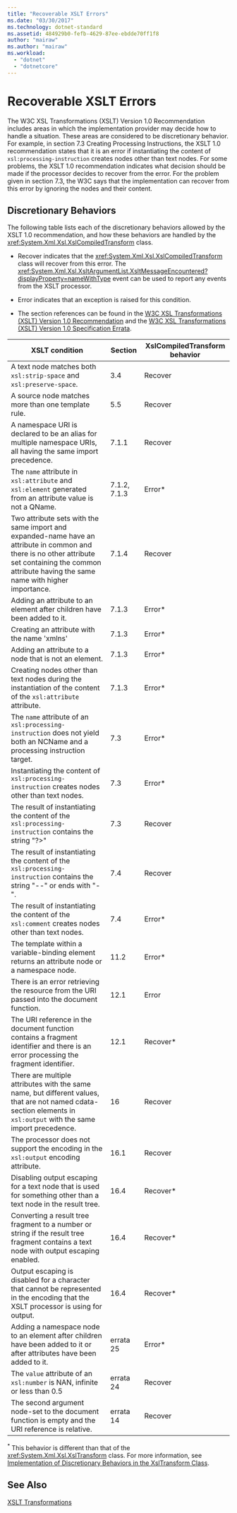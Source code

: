 ```yaml
---
title: "Recoverable XSLT Errors"
ms.date: "03/30/2017"
ms.technology: dotnet-standard
ms.assetid: 484929b0-fefb-4629-87ee-ebdde70ff1f8
author: "mairaw"
ms.author: "mairaw"
ms.workload: 
  - "dotnet"
  - "dotnetcore"
---
```

# Recoverable XSLT Errors
The W3C XSL Transformations (XSLT) Version 1.0 Recommendation includes areas in which the implementation provider may decide how to handle a situation. These areas are considered to be discretionary behavior. For example, in section 7.3 Creating Processing Instructions, the XSLT 1.0 recommendation states that it is an error if instantiating the content of `xsl:processing-instruction` creates nodes other than text nodes. For some problems, the XSLT 1.0 recommendation indicates what decision should be made if the processor decides to recover from the error. For the problem given in section 7.3, the W3C says that the implementation can recover from this error by ignoring the nodes and their content.  
  
## Discretionary Behaviors  
 The following table lists each of the discretionary behaviors allowed by the XSLT 1.0 recommendation, and how these behaviors are handled by the <xref:System.Xml.Xsl.XslCompiledTransform> class.  
  
-   Recover indicates that the <xref:System.Xml.Xsl.XslCompiledTransform> class will recover from this error. The <xref:System.Xml.Xsl.XsltArgumentList.XsltMessageEncountered?displayProperty=nameWithType> event can be used to report any events from the XSLT processor.  
  
-   Error indicates that an exception is raised for this condition.  
  
-   The section references can be found in the [W3C XSL Transformations (XSLT) Version 1.0 Recommendation](http://www.w3.org/TR/xslt) and the [W3C XSL Transformations (XSLT) Version 1.0 Specification Errata](https://www.w3.org/1999/11/REC-xslt-19991116-errata/).  
  
|XSLT condition|Section|XslCompiledTransform behavior|  
|--------------------|-------------|-----------------------------------|  
|A text node matches both `xsl:strip-space` and `xsl:preserve-space`.|3.4|Recover|  
|A source node matches more than one template rule.|5.5|Recover|  
|A namespace URI is declared to be an alias for multiple namespace URIs, all having the same import precedence.|7.1.1|Recover|  
|The `name` attribute in `xsl:attribute` and `xsl:element` generated from an attribute value is not a QName.|7.1.2, 7.1.3|Error*|  
|Two attribute sets with the same import and expanded-name have an attribute in common and there is no other attribute set containing the common attribute having the same name with higher importance.|7.1.4|Recover|  
|Adding an attribute to an element after children have been added to it.|7.1.3|Error*|  
|Creating an attribute with the name 'xmlns'|7.1.3|Error*|  
|Adding an attribute to a node that is not an element.|7.1.3|Error*|  
|Creating nodes other than text nodes during the instantiation of the content of the `xsl:attribute` attribute.|7.1.3|Error*|  
|The `name` attribute of an `xsl:processing-instruction` does not yield both an NCName and a processing instruction target.|7.3|Error*|  
|Instantiating the content of `xsl:processing-instruction` creates nodes other than text nodes.|7.3|Error*|  
|The result of instantiating the content of the `xsl:processing-instruction` contains the string "?>"|7.3|Recover|  
|The result of instantiating the content of the `xsl:processing-instruction` contains the string "--" or ends with "-".|7.4|Recover|  
|The result of instantiating the content of the `xsl:comment` creates nodes other than text nodes.|7.4|Error*|  
|The template within a variable-binding element returns an attribute node or a namespace node.|11.2|Error*|  
|There is an error retrieving the resource from the URI passed into the document function.|12.1|Error|  
|The URI reference in the document function contains a fragment identifier and there is an error processing the fragment identifier.|12.1|Recover*|  
|There are multiple attributes with the same name, but different values, that are not named cdata-section elements in `xsl:output` with the same import precedence.|16|Recover|  
|The processor does not support the encoding in the `xsl:output` encoding attribute.|16.1|Recover|  
|Disabling output escaping for a text node that is used for something other than a text node in the result tree.|16.4|Recover*|  
|Converting a result tree fragment to a number or string if the result tree fragment contains a text node with output escaping enabled.|16.4|Recover*|  
|Output escaping is disabled for a character that cannot be represented in the encoding that the XSLT processor is using for output.|16.4|Recover*|  
|Adding a namespace node to an element after children have been added to it or after attributes have been added to it.|errata 25|Error*|  
|The `value` attribute of an `xsl:number` is NAN, infinite or less than 0.5|errata 24|Recover|  
|The second argument node-set to the document function is empty and the URI reference is relative.|errata 14|Recover|  
  
 <sup>*</sup> This behavior is different than that of the <xref:System.Xml.Xsl.XslTransform> class. For more information, see [Implementation of Discretionary Behaviors in the XslTransform Class](../../../../docs/standard/data/xml/implementation-of-discretionary-behaviors-in-the-xsltransform-class.md).  
  
## See Also  
 [XSLT Transformations](../../../../docs/standard/data/xml/xslt-transformations.md)
